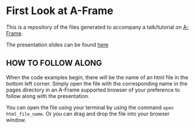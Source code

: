 # First Look at A-Frame
This is a repository of the files generated to accompany a talk/tutorial on [A-Frame](https://aframe.io/).

The presentation slides can be found [here](https://docs.google.com/presentation/d/1O0y5WjAJxYq1StNHofLExKlBtZFizgoqkpDorxx3kR8/edit?usp=sharing)

## HOW TO FOLLOW ALONG
When the code examples begin, there will be the name of an html file in the bottom left corner. Simply open the file with the corresponding name in the pages directory in an A-Frame supported browser of your preference to follow along with the presentation.

You can open the file using your terminal by using the command `open html_file_name`. Or you can drag and drop the file into your browser window.
